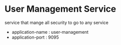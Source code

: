 # User Management Service

service that mange all security to go to any service

* application-name : user-management
* application-port : 9095